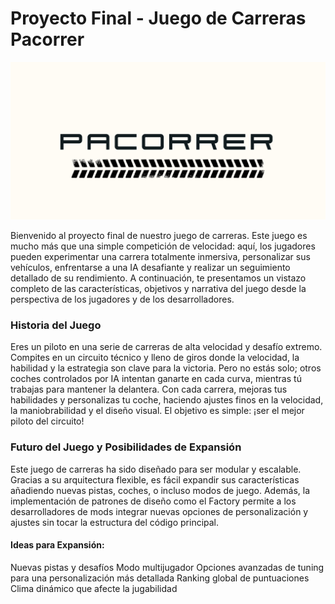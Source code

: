 

# Proyecto Final - Juego de Carreras Pacorrer

![Banner Pacorrer](PACORRER.png)

Bienvenido al proyecto final de nuestro juego de carreras. Este juego es mucho más que una simple competición de velocidad: aquí, los jugadores pueden experimentar una carrera totalmente inmersiva, personalizar sus vehículos, enfrentarse a una IA desafiante y realizar un seguimiento detallado de su rendimiento. A continuación, te presentamos un vistazo completo de las características, objetivos y narrativa del juego desde la perspectiva de los jugadores y de los desarrolladores.


### Historia del Juego

Eres un piloto en una serie de carreras de alta velocidad y desafío extremo. Compites en un circuito técnico y lleno de giros donde la velocidad, la habilidad y la estrategia son clave para la victoria. Pero no estás solo; otros coches controlados por IA intentan ganarte en cada curva, mientras tú trabajas para mantener la delantera. Con cada carrera, mejoras tus habilidades y personalizas tu coche, haciendo ajustes finos en la velocidad, la maniobrabilidad y el diseño visual. El objetivo es simple: ¡ser el mejor piloto del circuito!

### Futuro del Juego y Posibilidades de Expansión

Este juego de carreras ha sido diseñado para ser modular y escalable. Gracias a su arquitectura flexible, es fácil expandir sus características añadiendo nuevas pistas, coches, o incluso modos de juego. Además, la implementación de patrones de diseño como el Factory permite a los desarrolladores de mods integrar nuevas opciones de personalización y ajustes sin tocar la estructura del código principal.

#### Ideas para Expansión:
Nuevas pistas y desafíos
Modo multijugador
Opciones avanzadas de tuning para una personalización más detallada
Ranking global de puntuaciones
Clima dinámico que afecte la jugabilidad

